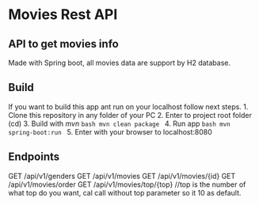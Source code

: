 # Movies Rest API
## API to get movies info
Made with Spring boot, all movies data are support by H2 database.

## Build
If you want to build this app ant run on your localhost follow next steps.
    1. Clone this repository in any folder of your PC
    2. Enter to project root folder (cd)
    3. Build with *mvn*
    ```bash
    mvn clean package
    ```
    4. Run app
    ```bash
    mvn spring-boot:run
    ```
    5. Enter with your browser to localhost:8080

## Endpoints

GET /api/v1/genders
GET /api/v1/movies
GET /api/v1/movies/{id}
GET /api/v1/movies/order
GET /api/v1/movies/top/{top}  //top is the number of what top do you want, cal call without top parameter so it 10 as default.

